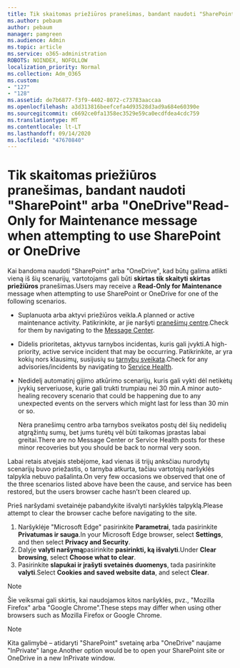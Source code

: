```yaml
---
title: Tik skaitomas priežiūros pranešimas, bandant naudoti "SharePoint" arba "OneDrive"
ms.author: pebaum
author: pebaum
manager: pamgreen
ms.audience: Admin
ms.topic: article
ms.service: o365-administration
ROBOTS: NOINDEX, NOFOLLOW
localization_priority: Normal
ms.collection: Adm_O365
ms.custom:
- "127"
- "128"
ms.assetid: de7b6877-f3f9-4402-8072-c73783aaccaa
ms.openlocfilehash: a3d313816beefcefa4d93528d3ad9a684e60390e
ms.sourcegitcommit: c6692ce0fa1358ec3529e59ca0ecdfdea4cdc759
ms.translationtype: MT
ms.contentlocale: lt-LT
ms.lasthandoff: 09/14/2020
ms.locfileid: "47670840"
---
```

# <a name="read-only-for-maintenance-message-when-attempting-to-use-sharepoint-or-onedrive"></a><span data-ttu-id="fd6d4-102">Tik skaitomas priežiūros pranešimas, bandant naudoti "SharePoint" arba "OneDrive"</span><span class="sxs-lookup"><span data-stu-id="fd6d4-102">Read-Only for Maintenance message when attempting to use SharePoint or OneDrive</span></span>

<span data-ttu-id="fd6d4-103">Kai bandoma naudoti "SharePoint" arba "OneDrive", kad būtų galima atlikti vieną iš šių scenarijų, vartotojams gali būti **skirtas tik skaityti skirtas priežiūros** pranešimas.</span><span class="sxs-lookup"><span data-stu-id="fd6d4-103">Users may receive a **Read-Only for Maintenance** message when attempting to use SharePoint or OneDrive for one of the following scenarios.</span></span> 

-   <span data-ttu-id="fd6d4-104">Suplanuota arba aktyvi priežiūros veikla.</span><span class="sxs-lookup"><span data-stu-id="fd6d4-104">A planned or active maintenance activity.</span></span>  <span data-ttu-id="fd6d4-105">Patikrinkite, ar jie naršyti [pranešimų centre](https://portal.office.com/adminportal/home#/messagecenter).</span><span class="sxs-lookup"><span data-stu-id="fd6d4-105">Check for them by navigating to the [Message Center](https://portal.office.com/adminportal/home#/messagecenter).</span></span>
-   <span data-ttu-id="fd6d4-106">Didelis prioritetas, aktyvus tarnybos incidentas, kuris gali įvykti.</span><span class="sxs-lookup"><span data-stu-id="fd6d4-106">A high-priority, active service incident that may be occurring.</span></span> <span data-ttu-id="fd6d4-107">Patikrinkite, ar yra kokių nors klausimų, susijusių su [tarnybų sveikata](https://portal.office.com/adminportal/home#/servicehealth).</span><span class="sxs-lookup"><span data-stu-id="fd6d4-107">Check for any advisories/incidents by navigating to [Service Health](https://portal.office.com/adminportal/home#/servicehealth).</span></span>
-   <span data-ttu-id="fd6d4-108">Nedidelį automatinį gijimo atkūrimo scenarijų, kuris gali vykti dėl netikėtų įvykių serveriuose, kurie gali trukti trumpiau nei 30 min.</span><span class="sxs-lookup"><span data-stu-id="fd6d4-108">A minor auto-healing recovery scenario that could be happening due to any unexpected events on the servers which might last for less than 30 min or so.</span></span> 
    
    <span data-ttu-id="fd6d4-109">Nėra pranešimų centro arba tarnybos sveikatos postų dėl šių nedidelių atgrąžintų sumų, bet jums turėtų vėl būti taikomas įprastas labai greitai.</span><span class="sxs-lookup"><span data-stu-id="fd6d4-109">There are no Message Center or Service Health posts for these minor recoveries but you should be back to normal very soon.</span></span>

<span data-ttu-id="fd6d4-110">Labai retais atvejais stebėjome, kad vienas iš trijų anksčiau nurodytų scenarijų buvo priežastis, o tarnyba atkurta, tačiau vartotojų naršyklės talpykla nebuvo pašalinta.</span><span class="sxs-lookup"><span data-stu-id="fd6d4-110">On very few occasions we observed that one of the three scenarios listed above have been the cause, and service has been restored, but the users browser cache hasn’t been cleared up.</span></span>

<span data-ttu-id="fd6d4-111">Prieš naršydami svetainėje pabandykite išvalyti naršyklės talpyklą.</span><span class="sxs-lookup"><span data-stu-id="fd6d4-111">Please attempt to clear the browser cache before navigating to the site.</span></span>

1. <span data-ttu-id="fd6d4-112">Naršyklėje "Microsoft Edge" pasirinkite **Parametrai**, tada pasirinkite **Privatumas ir sauga**.</span><span class="sxs-lookup"><span data-stu-id="fd6d4-112">In your Microsoft Edge browser, select **Settings**, and then select **Privacy and Security**.</span></span>
2. <span data-ttu-id="fd6d4-113">Dalyje **valyti naršymą**pasirinkite **pasirinkti, ką išvalyti**.</span><span class="sxs-lookup"><span data-stu-id="fd6d4-113">Under **Clear browsing**, select **Choose what to clear**.</span></span>
3. <span data-ttu-id="fd6d4-114">Pasirinkite **slapukai ir įrašyti svetainės duomenys**, tada pasirinkite **valyti**.</span><span class="sxs-lookup"><span data-stu-id="fd6d4-114">Select **Cookies and saved website data**, and select **Clear**.</span></span>

>[!Note] 
> <span data-ttu-id="fd6d4-115">Šie veiksmai gali skirtis, kai naudojamos kitos naršyklės, pvz., "Mozilla Firefox" arba "Google Chrome".</span><span class="sxs-lookup"><span data-stu-id="fd6d4-115">These steps may differ when using other browsers such as Mozilla Firefox or Google Chrome.</span></span>

>[!Note] 
> <span data-ttu-id="fd6d4-116">Kita galimybė – atidaryti "SharePoint" svetainę arba "OneDrive" naujame "InPrivate" lange.</span><span class="sxs-lookup"><span data-stu-id="fd6d4-116">Another option would be to open your SharePoint site or OneDrive in a new InPrivate window.</span></span>